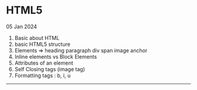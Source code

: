 # HTML5

05 Jan 2024

1. Basic about HTML
2. basic HTML5 structure
3. Elements => heading paragraph div span image anchor
4. Inline elements vs Block Elements
5. Attributes of an element
6. Self Closing tags (image tag)
7. Formatting tags : b, i, u

---
